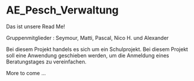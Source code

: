 # AE_Pesch_Verwaltung

Das ist unsere Read Me!

Gruppenmitglieder : Seymour, Matti, Pascal, Nico H. und Alexander

Bei diesem Projekt handels es sich um ein Schulprojekt.
Bei diesem Projekt soll eine Anwendung geschieben werden, um die Anmeldung eines Beratungstages zu vereinfachen.

More to come ...
